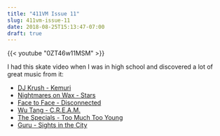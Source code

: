 ```yaml
---
title: "411VM Issue 11"
slug: 411vm-issue-11
date: 2018-08-25T15:13:47-07:00
draft: true
---
```


{{< youtube "0ZT46w11MSM" >}}

I had this skate video when I was in high school and discovered a lot of great music from it:

* [DJ Krush - Kemuri](https://www.youtube.com/watch?v=3cFhXCdL344)
* [Nightmares on Wax - Stars](https://www.youtube.com/watch?v=4COt5CpVbvc)
* [Face to Face - Disconnected](https://www.youtube.com/watch?v=kj6CyApYCyI)
* [Wu Tang - C.R.E.A.M.](https://www.youtube.com/watch?v=PBwAxmrE194)
* [The Specials - Too Much Too Young](https://www.youtube.com/watch?v=8eClAL1LCRk)
* [Guru - Sights in the City](https://www.youtube.com/watch?v=Wd35S9dHcWw)
